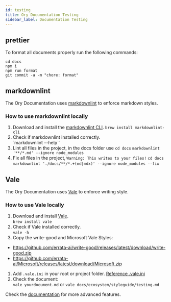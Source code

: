 ```yaml
---
id: testing
title: Ory Documentation Testing
sidebar_label: Documentation Testing
---
```


## prettier

To format all documents properly run the following commands:

```
cd docs
npm i
npm run format
git commit -a -m "chore: format"
```

## markdownlint

The Ory Documentation uses [markdownlint](https://github.com/igorshubovych/markdownlint) to enforce markdown styles. 

### How to use markdownlint locally

1. Download and install the [markdownlint CLI](https://github.com/igorshubovych/markdownlint-cli).
`brew install markdownlint-cli`
1. Check if markdownlint installed correctly.  
`markdownlint --help``
1. Lint all files in the project, in the docs folder use
`cd docs`
`markdownlint '**/*.md' --ignore node_modules`
1. Fix all files in the project, `Warning: This writes to your files!` 
`cd docs`
`markdownlint './docs/**/*.+(md|mdx)' --ignore node_modules --fix`

## Vale

The Ory Documentation uses [Vale](https://github.com/errata-ai/vale) to enforce writing style. 

### How to use Vale locally

1. Download and install [Vale](https://github.com/errata-ai/vale).  
`brew install vale`
1. Check if Vale installed correctly.  
`vale -h`
1. Copy the write-good and Microsoft Vale Styles:
- https://github.com/errata-ai/write-good/releases/latest/download/write-good.zip
- https://github.com/errata-ai/Microsoft/releases/latest/download/Microsoft.zip
1. Add `.vale.ini` in your root or project folder. [Reference .vale.ini](https://raw.githubusercontent.com/ory/docs/master/docs/.vale.ini)
1. Check the document:  
`vale yourdocument.md` or `vale docs/ecosystem/styleguide/testing.md`

Check the [documentation](https://docs.errata.ai/) for more advanced features.
